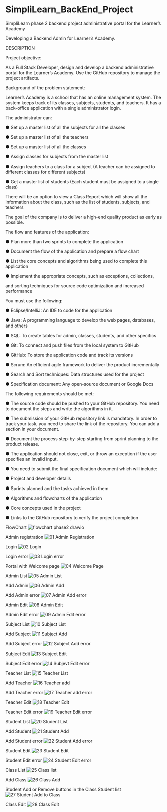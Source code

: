 # SimpliLearn_BackEnd_Project
SimpliLearn phase 2 backend project administrative portal for the Learner’s Academy

Developing a Backend Admin for Learner’s Academy.

DESCRIPTION

Project objective: 

As a Full Stack Developer, design and develop a backend administrative portal for the 
Learner’s Academy. Use the GitHub repository to manage the project artifacts. 

 

Background of the problem statement:

Learner’s Academy is a school that has an online management system. 
The system keeps track of its classes, subjects, students, and teachers. 
It has a back-office application with a single administrator login.

 

The administrator can:

● Set up a master list of all the subjects for all the classes

● Set up a master list of all the teachers

● Set up a master list of all the classes

● Assign classes for subjects from the master list

● Assign teachers to a class for a subject (A teacher can be assigned to different classes for different subjects)

● Get a master list of students (Each student must be assigned to a single class)

     

There will be an option to view a Class Report which will show all the information about the class, 
such as the list of students, subjects, and teachers
     
The goal of the company is to deliver a high-end quality product as early as possible. 

 

The flow and features of the application: 

● Plan more than two sprints to complete the application

● Document the flow of the application and prepare a flow chart 

● List the core concepts and algorithms being used to complete this application

● Implement the appropriate concepts, such as exceptions, collections, 

and sorting techniques for source code optimization and increased performance 



You must use the following: 

● Eclipse/IntelliJ: An IDE to code for the application 

● Java: A programming language to develop the web pages, databases, and others

● SQL: To create tables for admin, classes, students, and other specifics

● Git: To connect and push files from the local system to GitHub 

● GitHub: To store the application code and track its versions 

● Scrum: An efficient agile framework to deliver the product incrementally 

● Search and Sort techniques: Data structures used for the project 

● Specification document: Any open-source document or Google Docs 


 

The following requirements should be met: 

● The source code should be pushed to your GitHub repository. 
You need to document the steps and write the algorithms in it.

● The submission of your GitHub repository link is mandatory. 
In order to track your task, you need to share the link of the repository. 
You can add a section in your document. 

● Document the process step-by-step starting from sprint planning to the product release. 

● The application should not close, exit, or throw an exception if the user specifies an invalid input.

● You need to submit the final specification document which will include: 

● Project and developer details 

● Sprints planned and the tasks achieved in them 

● Algorithms and flowcharts of the application 

● Core concepts used in the project 

● Links to the GitHub repository to verify the project completion  

FlowChart
![flowchart phase2 drawio](https://user-images.githubusercontent.com/33057499/212483015-b1acfd97-8a6e-4c2e-9f06-f06ef9cf3a23.png)


Admin registration 
![01 Admin Registration](https://user-images.githubusercontent.com/33057499/212482178-f1802fb0-22a4-408c-b86b-3bddc17e996f.png)

Login
![02 Login](https://user-images.githubusercontent.com/33057499/212482223-efaa947f-1744-4aff-94a4-4bcd46c33047.png)

Login error
![03 Login error](https://user-images.githubusercontent.com/33057499/212482246-6c7a1f2b-eff5-44c9-a889-57d61827b3f5.png)

Portal with Welcome page
![04 Welcome Page](https://user-images.githubusercontent.com/33057499/212482262-50e941ab-90b4-410b-a920-b97137ea1bda.png)

Admin List
![05 Admin List](https://user-images.githubusercontent.com/33057499/212482273-1e8026f1-a105-464c-8dbe-313c0f81fac8.png)

Add Admin
![06 Admin Add](https://user-images.githubusercontent.com/33057499/212482289-0c516617-ad67-402f-893c-47600973cc02.png)

Add Admin error
![07 Admin Add error](https://user-images.githubusercontent.com/33057499/212482294-6c3b9688-6ced-4ba7-923b-f7308dc41829.png)

Admin Edit
![08 Admin Edit](https://user-images.githubusercontent.com/33057499/212482305-bf582891-be1b-46ff-84ea-89936805bc6f.png)

Admin Edit error
![09 Admin Edit error](https://user-images.githubusercontent.com/33057499/212482317-d6929a85-f848-4e42-b036-37bab50853a3.png)

Subject List
![10 Subject List](https://user-images.githubusercontent.com/33057499/212482332-27edafb9-bf59-48cc-af69-987e4b93cbb6.png)

Add Subject
![11 Subject Add](https://user-images.githubusercontent.com/33057499/212482338-f7ab6dba-7112-4e1c-8229-0c20dd116986.png)

Add Subject error
![12 Subject Add error](https://user-images.githubusercontent.com/33057499/212482353-61a61132-cdaf-4367-9dab-a504cee9b12d.png)

Subject Edit
![13 Subject Edit](https://user-images.githubusercontent.com/33057499/212482362-0311cee5-d7ce-4263-83b4-b089b259049a.png)

Subject Edit error
![14 Subjevt Edit error](https://user-images.githubusercontent.com/33057499/212482381-8aefa947-ed36-4b15-a4dd-a3c51f53237f.png)

Teacher List
![15 Teacher List](https://user-images.githubusercontent.com/33057499/212482387-e474398b-60bb-4e69-873e-9aa27e3a33f5.png)

Add Teacher
![16 Teacher add](https://user-images.githubusercontent.com/33057499/212482418-1e780c6c-5359-4561-b355-ca8a9c715a3d.png)

Add Teacher error
![17 Teacher add error](https://user-images.githubusercontent.com/33057499/212482437-4d396a2e-7f5f-482e-832e-746124e14463.png)

Teacher Edit
![18 Teacher Edit](https://user-images.githubusercontent.com/33057499/212482458-1a58bae6-5fc9-4a9c-bb1f-bb5e989c30de.png)

Teacher Edit error
![19 Teacher Edit error](https://user-images.githubusercontent.com/33057499/212482467-553ec76f-28fb-4aa9-9388-647cf286cc31.png)

Student List
![20 Student List](https://user-images.githubusercontent.com/33057499/212482477-39dff978-0519-43a9-b7b5-950b91bb0dd7.png)

Add Student
![21 Student Add](https://user-images.githubusercontent.com/33057499/212482503-d6fdd355-5839-49ca-8ca2-af6fdff950f2.png)

Add Student error
![22 Student Add error](https://user-images.githubusercontent.com/33057499/212482514-52605da9-6fe8-46a1-92d3-30a65d5f24ed.png)

Student Edit
![23 Student Edit](https://user-images.githubusercontent.com/33057499/212482525-f41c67e7-37b6-4d92-aabc-cc697d5c634f.png)

Student Edit error
![24 Student Edit error](https://user-images.githubusercontent.com/33057499/212482537-94c82f34-e7f1-444f-b219-c9241d0cf784.png)

Class List
![25 Class list](https://user-images.githubusercontent.com/33057499/212482550-e6dfbdab-17b8-4e83-90ef-d950428f9ffc.png)

Add Class
![26 Class Add](https://user-images.githubusercontent.com/33057499/212482561-bbaadca7-f5d8-42e7-a7c1-597816b2218c.png)

Student Add or Remove buttons in the Class Student list
![27 Student Add to Class](https://user-images.githubusercontent.com/33057499/212482613-55466d88-e6ba-415b-832a-e151bb6aa4c9.png)

Class Edit
![28 Class Edit](https://user-images.githubusercontent.com/33057499/212482736-3a28edd2-b922-42a8-aff8-3acebfd5c757.png)
